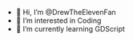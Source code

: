 - 👋 Hi, I’m @DrewTheElevenFan
- 👀 I’m interested in Coding
- 🌱 I’m currently learning GDScript
<!---
DrewTheElevenFan/DrewTheElevenFan is a ✨ special ✨ repository because its `README.md` (this file) appears on your GitHub profile.
You can click the Preview link to take a look at your changes.
--->
